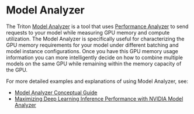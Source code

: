 <!--
# Copyright (c) 2020-2025, NVIDIA CORPORATION & AFFILIATES. All rights reserved.
#
# Redistribution and use in source and binary forms, with or without
# modification, are permitted provided that the following conditions
# are met:
#  * Redistributions of source code must retain the above copyright
#    notice, this list of conditions and the following disclaimer.
#  * Redistributions in binary form must reproduce the above copyright
#    notice, this list of conditions and the following disclaimer in the
#    documentation and/or other materials provided with the distribution.
#  * Neither the name of NVIDIA CORPORATION nor the names of its
#    contributors may be used to endorse or promote products derived
#    from this software without specific prior written permission.
#
# THIS SOFTWARE IS PROVIDED BY THE COPYRIGHT HOLDERS ``AS IS'' AND ANY
# EXPRESS OR IMPLIED WARRANTIES, INCLUDING, BUT NOT LIMITED TO, THE
# IMPLIED WARRANTIES OF MERCHANTABILITY AND FITNESS FOR A PARTICULAR
# PURPOSE ARE DISCLAIMED.  IN NO EVENT SHALL THE COPYRIGHT OWNER OR
# CONTRIBUTORS BE LIABLE FOR ANY DIRECT, INDIRECT, INCIDENTAL, SPECIAL,
# EXEMPLARY, OR CONSEQUENTIAL DAMAGES (INCLUDING, BUT NOT LIMITED TO,
# PROCUREMENT OF SUBSTITUTE GOODS OR SERVICES; LOSS OF USE, DATA, OR
# PROFITS; OR BUSINESS INTERRUPTION) HOWEVER CAUSED AND ON ANY THEORY
# OF LIABILITY, WHETHER IN CONTRACT, STRICT LIABILITY, OR TORT
# (INCLUDING NEGLIGENCE OR OTHERWISE) ARISING IN ANY WAY OUT OF THE USE
# OF THIS SOFTWARE, EVEN IF ADVISED OF THE POSSIBILITY OF SUCH DAMAGE.
-->

# Model Analyzer

The Triton [Model Analyzer](https://github.com/triton-inference-server/model_analyzer)
 is a tool that uses
[Performance Analyzer](https://github.com/triton-inference-server/perf_analyzer/blob/main/README.md)
to send requests to your model while measuring GPU memory and compute
utilization. The Model Analyzer is specifically useful for characterizing the
GPU memory requirements for your model under different batching and model
instance configurations. Once you have this GPU memory usage information you can
more intelligently decide on how to combine multiple models on the same GPU
while remaining within the memory capacity of the GPU.

For more detailed examples and explanations of using Model Analyzer, see:
- [Model Analyzer Conceptual Guide](https://github.com/triton-inference-server/tutorials/tree/main/Conceptual_Guide/Part_3-optimizing_triton_configuration)
- [Maximizing Deep Learning
Inference Performance with NVIDIA Model
Analyzer](https://developer.nvidia.com/blog/maximizing-deep-learning-inference-performance-with-nvidia-model-analyzer)
